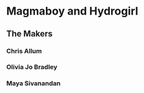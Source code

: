 # Magmaboy and Hydrogirl

## The Makers

### Chris Allum

### Olivia Jo Bradley

### Maya Sivanandan
